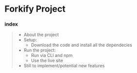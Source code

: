 # Forkify Project

### index

[//]: <> (prettier ignore)

> - About the project
> - Setup:
>   - Download the code and install all the dependecies
> - Run the project:
>   - Run via CLI and npm
>   - Use the live site
> - Still to implement/potential new features
